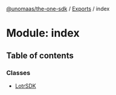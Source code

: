 [@unomaas/the-one-sdk](../README.md) / [Exports](../modules.md) / index

# Module: index

## Table of contents

### Classes

- [LotrSDK](../classes/index.LotrSDK.md)
